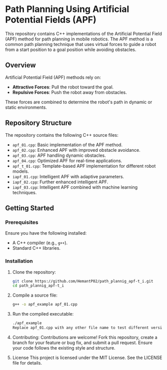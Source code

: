 # Path Planning Using Artificial Potential Fields (APF)

This repository contains C++ implementations of the Artificial Potential Field (APF) method for path planning in mobile robotics. The APF method is a common path planning technique that uses virtual forces to guide a robot from a start position to a goal position while avoiding obstacles.

## Overview

Artificial Potential Field (APF) methods rely on:
- **Attractive Forces**: Pull the robot toward the goal.
- **Repulsive Forces**: Push the robot away from obstacles.

These forces are combined to determine the robot's path in dynamic or static environments.

## Repository Structure

The repository contains the following C++ source files:
- `apf_01.cpp`: Basic implementation of the APF method.
- `apf_02.cpp`: Enhanced APF with improved obstacle avoidance.
- `apf_03.cpp`: APF handling dynamic obstacles.
- `apf_04.cpp`: Optimized APF for real-time applications.
- `apf_t_01.cpp`: Template-based APF implementation for different robot models.
- `iapf_01.cpp`: Intelligent APF with adaptive parameters.
- `iapf_02.cpp`: Further enhanced intelligent APF.
- `iapf_03.cpp`: Intelligent APF combined with machine learning techniques.


## Getting Started

### Prerequisites

Ensure you have the following installed:
- A C++ compiler (e.g., `g++`).
- Standard C++ libraries.

### Installation

1. Clone the repository:
   ```bash
   git clone https://github.com/HemantP02/path_plannig_apf-t_i.git
   cd path_plannig_apf-t_i
2. Compile a source file:
   ```bash
   g++ -o apf_example apf_01.cpp
3. Run the compiled executable:
   ```bash
   ./apf_example
   Replace apf_01.cpp with any other file name to test different versions.

4. Contributing: Contributions are welcome! Fork this repository, create a branch for your feature or bug fix, and submit a pull request. Ensure your code follows the existing style and structure.

5. License
This project is licensed under the MIT License. See the LICENSE file for details.
